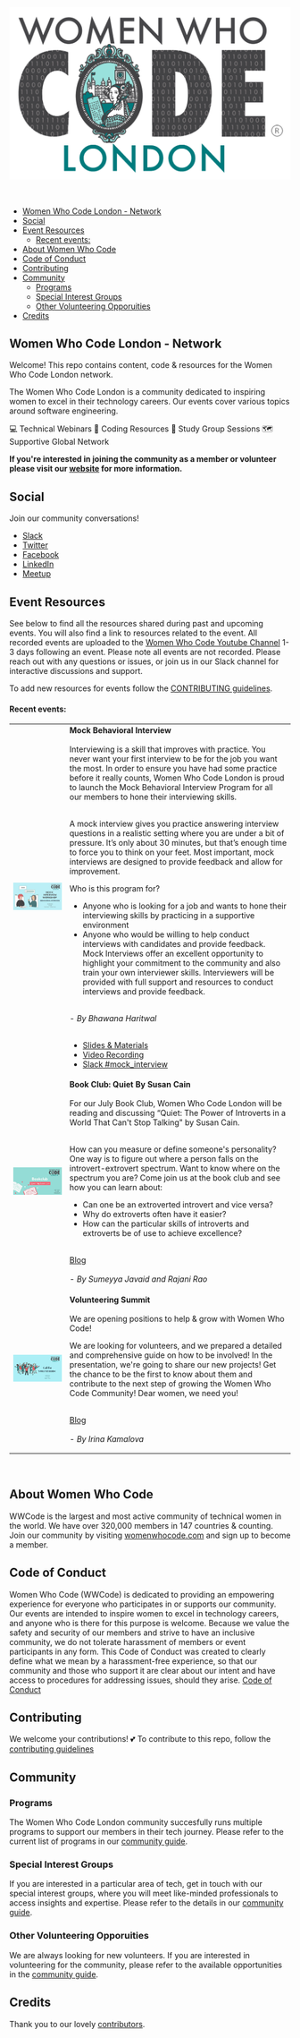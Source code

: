 <a href="https://www.womenwhocode.com/london"><img alt="Women Who Code London Network." align="center" src="docs/images/wwcode_london_logo.png"></a><br><br>&nbsp;&nbsp;&nbsp;<br>

- [Women Who Code London - Network](#women-who-code-london---network)
- [Social](#social)
- [Event Resources](#event-resources)
    - [Recent events:](#recent-events)
- [About Women Who Code](#about-women-who-code)
- [Code of Conduct](#code-of-conduct)
- [Contributing](#contributing)
- [Community](#community)
  - [Programs](#programs)
  - [Special Interest Groups](#special-interest-groups)
  - [Other Volunteering Opporuities](#other-volunteering-opporuities)
- [Credits](#credits)

Women Who Code London - Network
---
Welcome! This repo contains content, code & resources for the Women Who Code London network.

The Women Who Code London is a community dedicated to inspiring women to excel in their technology careers. Our events cover various topics around software engineering.

💻 Technical Webinars 📲 Coding Resources 💭 Study Group Sessions 🗺️ Supportive Global Network

**If you're interested in joining the community as a member or volunteer please visit our [website](https://www.womenwhocode.com/london) for more information.**


## Social

Join our community conversations!

- [Slack](https://app.slack.com/client/TGYGA50DQ/CGYS4RJE9)  
- [Twitter](https://twitter.com/WWCodeLondon)  
- [Facebook](https://www.facebook.com/wwcodelondon/)
- [LinkedIn](https://www.linkedin.com/company/wwcodelondon/)
- [Meetup](https://www.meetup.com/women-who-code-london/)


## Event Resources

See below to find all the resources shared during past and upcoming events. You will also find a link to resources related to the event. All recorded events are uploaded to the [Women Who Code Youtube Channel](https://www.youtube.com/channel/UCfMEaBUSABoOsxr7HgSmEdA) 1-3 days following an event. Please note all events are not recorded. Please reach out with any questions or issues, or join us in our Slack channel for interactive discussions and support.

To add new resources for events follow the [CONTRIBUTING guidelines](CONTRIBUTING.md).


#### Recent events:


<table style= "background-color: transparent; border-color: transparent;">
<tbody>

<!-- Mock Behavioral Interview -->
<tr>
<td style="1px solid black" align="left" width="20%"><img alt="Mock Behavioral Interview" align="left" src="resources/mock-behavioral-interview/images/mock-behavioral-interview.png"/>&nbsp;</td>
<td colspan="3"><b>Mock Behavioral Interview</b>
<br><br>
Interviewing is a skill that improves with practice. You never want your first interview to be for the job you want the most. In order to ensure you have had some practice before it really counts, Women Who Code London is proud to launch the Mock Behavioral Interview Program for all our members to hone their interviewing skills.
<br><br>

A mock interview gives you practice answering interview questions in a realistic setting where you are under a bit of pressure. It’s only about 30 minutes, but that’s enough time to force you to think on your feet. Most important, mock interviews are designed to provide feedback and allow for improvement.

Who is this program for?
- Anyone who is looking for a job and wants to hone their interviewing skills by practicing in a supportive environment
- Anyone who would be willing to help conduct interviews with candidates and provide feedback. Mock Interviews offer an excellent opportunity to highlight your commitment to the community and also train your own interviewer skills. Interviewers will be provided with full support and resources to conduct interviews and provide feedback.

<br>
<em>- By Bhawana Haritwal </em>
<br><br>

  * [Slides & Materials](resources/mock-behavioral-interview/) 
  * [Video Recording](https://www.youtube.com/watch?v=nWHQ0g8sorI)    
  * [Slack #mock_interview](https://wwcodelondon.slack.com/archives/C03LFUH9W3X)

<!-- Book Club: Quiet By Susan Cain -->
<tr>
<td style="1px solid black" align="left" width="20%"><img alt="Book Club: Quiet By Susan Cain" align="left" src="docs/images/bookclub_quiet_susan_cain.png"/>&nbsp;</td>
<td colspan="3"><b>Book Club: Quiet By Susan Cain</b>
  <br><br>
For our July Book Club, Women Who Code London will be reading and discussing “Quiet: The Power of Introverts in a World That Can't Stop Talking" by Susan Cain.
<br><br>

How can you measure or define someone's personality? One way is to figure out where a person falls on the introvert-extrovert spectrum. Want to know where on the spectrum you are? Come join us at the book club and see how you can learn about:

- Can one be an extroverted introvert and vice versa?
- Why do extroverts often have it easier?
- How can the particular skills of introverts and extroverts be of use to achieve excellence?

<br>[Blog](https://docs.google.com/presentation/d/15x8cRK5o7q-XAtn7sbgHM_tljgi70BWApn6CglF2qJw/edit?usp=sharing)<br><br>
<em>- By Sumeyya Javaid and Rajani Rao</em></td>
</tr>

<!-- Volunteering Summit -->
<tr>
<td style="1px solid black" align="left" width="20%"><img alt="Volunteering Summit" align="left" src="docs/images/volunteering_summit.png"/>&nbsp;</td>
<td colspan="3"><b>Volunteering Summit</b>
  <br><br>
We are opening positions to help & grow with Women Who Code!

We are looking for volunteers, and we prepared a detailed and comprehensive guide on how to be involved! In the presentation, we're going to share our new projects! Get the chance to be the first to know about them and contribute to the next step of growing the Women Who Code Community! Dear women, we need you!

<br>[Blog](https://docs.google.com/presentation/d/15x8cRK5o7q-XAtn7sbgHM_tljgi70BWApn6CglF2qJw/edit?usp=sharing)<br><br>
<em>- By Irina Kamalova</em></td>
</tr>

</tbody>
</table>

&nbsp;
&nbsp;
&nbsp;


## About Women Who Code

WWCode is the largest and most active community of technical women in the world. We have over 320,000 members in 147 countries & counting. Join our community by visiting [womenwhocode.com](womenwhocode.com) and sign up to become a member.
 <br>

## Code of Conduct

Women Who Code (WWCode) is dedicated to providing an empowering experience for everyone who participates in or supports our community. Our events are intended to inspire women to excel in technology careers, and anyone who is there for this purpose is welcome. Because we value the safety and security of our members and strive to have an inclusive community, we do not tolerate harassment of members or event participants in any form. This Code of Conduct was created to clearly define what we mean by a harassment-free experience, so that our community and those who support it are clear about our intent and have access to procedures for addressing issues, should they arise.
[Code of Conduct](https://www.womenwhocode.com/codeofconduct)
 <br>

## Contributing

We welcome your contributions! :two_hearts: To contribute to this repo, follow the [contributing guidelines](CONTRIBUTING.md)


## Community

### Programs 

The Women Who Code London community succesfully runs multiple programs to support our members in their tech journey. Please refer to the current list of programs in our [community guide](community.md).

### Special Interest Groups

If you are interested in a particular area of tech, get in touch with our special interest groups, where you will meet like-minded professionals to access insights and expertise. Please refer to the details in our [community guide](community.md).

### Other Volunteering Opporuities

We are always looking for new volunteers. If you are interested in volunteering for the community, please refer to the available opportunities in the [community guide](community.md).



## Credits

Thank you to our lovely [contributors](https://github.com/WomenWhoCode/WWCode-London/graphs/contributors).

<br>
